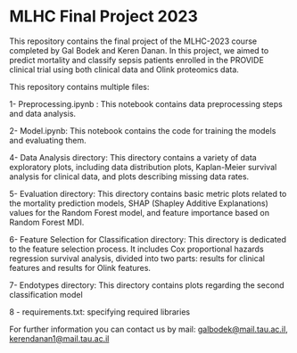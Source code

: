# MLHC Final Project 2023
This repository contains the final project of the MLHC-2023 course completed by Gal Bodek and Keren Danan.
In this project, we aimed to predict mortality and classify sepsis patients enrolled in the PROVIDE clinical trial using both clinical data and 
Olink proteomics data. 

This repository contains multiple files: 

1- Preprocessing.ipynb : This notebook contains data preprocessing steps and data analysis.

2- Model.ipynb: This notebook contains the code for training the models and evaluating them.

4- Data Analysis directory: This directory contains a variety of data exploratory plots, including data distribution plots, Kaplan-Meier survival analysis for clinical data, and plots describing missing data rates.

5- Evaluation directory: This directory contains basic metric plots related to the mortality prediction models, SHAP (Shapley Additive Explanations) values for the Random Forest model, and feature importance based on Random Forest MDI.

6- Feature Selection for Classification directory:  This directory is dedicated to the feature selection process. It includes Cox proportional hazards regression survival analysis, divided into two parts: results for clinical features and results for Olink features.

7- Endotypes directory: This directory contains plots regarding the second classification model

8 - requirements.txt: specifying required libraries

For further information you can contact us by mail: galbodek@mail.tau.ac.il, kerendanan1@mail.tau.ac.il
